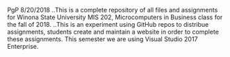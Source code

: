 PgP 8/20/2018
..This is a complete repository of all files and assignments for Winona State University MIS 202, Microcomputers in Business class for the fall of 2018.
..This is an experiment using GitHub repos to distribue assignments, students create and maintain a website in order to complete these assignments.  This semester we are using Visual Studio 2017 Enterprise.


